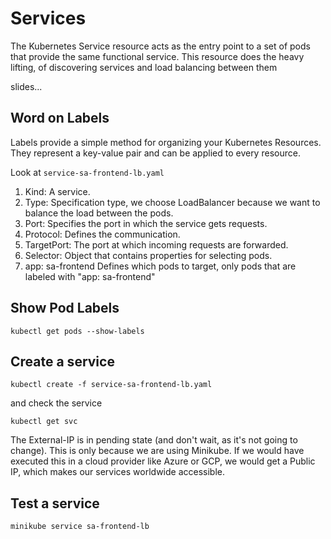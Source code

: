 # Services

The Kubernetes Service resource acts as the entry point to a set of pods that provide the same functional service. This resource does the heavy lifting, of discovering services and load balancing between them

slides...

## Word on Labels
Labels provide a simple method for organizing your Kubernetes Resources. They represent a key-value pair and can be applied to every resource. 

Look at ```service-sa-frontend-lb.yaml```

1. Kind: A service.
2. Type: Specification type, we choose LoadBalancer because we want to balance the load between the pods.
3. Port: Specifies the port in which the service gets requests.
4. Protocol: Defines the communication.
5. TargetPort: The port at which incoming requests are forwarded.
6. Selector: Object that contains properties for selecting pods.
7. app: sa-frontend Defines which pods to target, only pods that are labeled with "app: sa-frontend"


## Show Pod Labels

```kubectl get pods --show-labels```

## Create a service

```kubectl create -f service-sa-frontend-lb.yaml```

and check the service 

```kubectl get svc```

The External-IP is in pending state (and don't wait, as it's not going to change). This is only because we are using Minikube. If we would have executed this in a cloud provider like Azure or GCP, we would get a Public IP, which makes our services worldwide accessible.

## Test a service

```minikube service sa-frontend-lb```